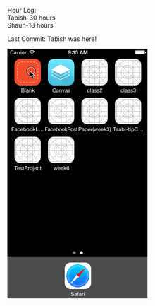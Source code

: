 Hour Log:<br>
Tabish-30 hours <br>
Shaun-18 hours


Last Commit: Tabish was here!


![animated gif](https://github.com/taabi/Blank/blob/master/demo.gif)
